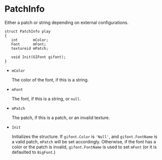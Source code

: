 # PatchInfo

Either a patch or string depending on external configurations.

```
struct PatchInfo play
{
   int       mColor;
   Font      mFont;
   textureid mPatch;

   void Init(GIFont gifont);
}
```

- `mColor`

   The color of the font, if this is a string.

- `mFont`

   The font, if this is a string, or `null`.

- `mPatch`

   The patch, if this is a patch, or an invalid texture.

- `Init`

   Initializes the structure. If `gifont.Color` is `'Null'`, and
   `gifont.FontName` is a valid patch, `mPatch` will be set accordingly.
   Otherwise, if the font has a color or the patch is invalid,
   `gifont.FontName` is used to set `mFont` (or it is defaulted to `BigFont`.)

<!-- EOF -->
